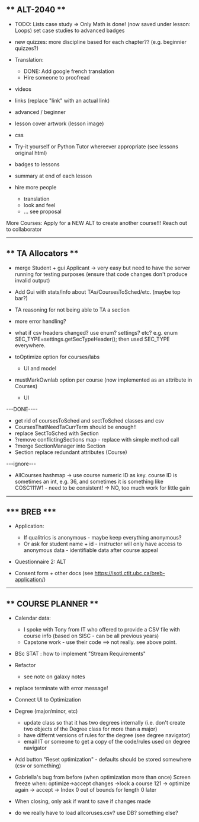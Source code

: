 ** ALT-2040 **
--------------
- TODO:
    Lists case study => Only Math is done! (now saved under lesson: Loops)
    set case studies to advanced badges

- new quizzes: more discipline based for each chapter?? (e.g. beginnier quizzes?)

- Translation:
    - DONE: Add google french translation
    - Hire someone to proofread

- videos
- links (replace "link" with an actual link)
    
- advanced / beginner
- lesson cover artwork (lesson image)
- css
- Try-it yourself or Python Tutor whereever appropriate (see lessons original html)
- badges to lessons
- summary at end of each lesson

- hire more people
    - translation
    - look and feel
    - ... see proposal

More Courses:
    Apply for a NEW ALT to create another course!!!
    Reach out to collaborator

-------------------
** TA Allocators **
-------------------
- merge Student + gui Applicant -> very easy but need to have the server running for testing purposes (ensure that code changes don't produce invalid output)
- Add Gui with stats/info about TAs/CoursesToSched/etc. (maybe top bar?)
- TA reasoning for not being able to TA a section
- more error handling?

- what if csv headers changed? use enum? settings? etc? e.g. enum SEC_TYPE=settings.getSecTypeHeader(); then used SEC_TYPE everywhere.


- toOptimize option for courses/labs
    - UI and model
    
- mustMarkOwnlab option per course (now implemented as an attribute in Courses)
    - UI
    
---DONE----
- get rid of coursesToSched and sectToSched classes and csv
- CoursesThatNeedTaCurrTerm should be enough!!
- replace SectToSched with Section
- ?remove conflictingSections map - replace with simple method call
- ?merge SectionManager into Section
- Section replace redundant attributes (Course)

---ignore---
- AllCourses hashmap -> use course numeric ID as key. course ID is sometimes an int, e.g. 36, and sometimes it is something like COSC111W1 - need to be consistent!
    -> NO, too much work for little gain


-------------
*** BREB ***
-------------
- Application:
    - If qualitrics is anonymous - maybe keep everything anonymous?
    - Or ask for student name + id - instructor will only have access to anonymous data - identifiable data after course appeal

- Questionnaire 2: ALT 
- Consent form + other docs (see https://isotl.ctlt.ubc.ca/breb-application/)

    
--------------------
** COURSE PLANNER **
--------------------
- Calendar data:
    - I spoke with Tony from IT who offered to provide a CSV file with course info (based on SISC - can be all previous years)
    - Capstone work - use their code ==> not really. see above point.
- BSc STAT : how to implement "Stream Requirements"
- Refactor
    - see note on galaxy notes
- replace terminate with error message!

- Connect UI to Optimization 
- Degree (major/minor, etc)
    - update class so that it has two degrees internally (i.e. don't create two objects of the Degree class for more than a major)
    - have differnt versions of rules for the degree (see degree navigator)
    - email IT or someone to get a copy of the code/rules used on degree navigator
- Add button "Reset optimization" - defaults should be stored somewhere (csv or something)

- Gabriella's bug from before (when optimization more than once)
    Screen freeze when: optimize->accept changes ->lock a course 121 ->  optimize again -> accept -> Index 0 out of bounds for length 0
later
- When closing, only ask if want to save if changes made
- do we really have to load allcoruses.csv? use DB? something else?